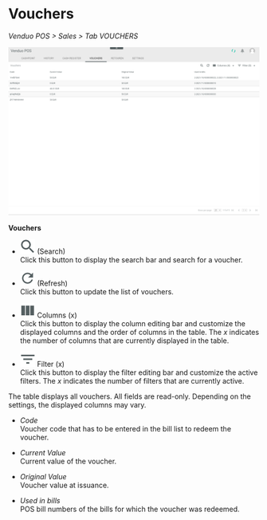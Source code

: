 # Vouchers

*Venduo POS > Sales > Tab VOUCHERS*

![Vouchers](../../Assets/Screenshots/POS/Sales/Vouchers/Vouchers.png "[Vouchers]")

**Vouchers**

- ![Search](../../Assets/Icons/Search.png "[Search]") (Search)   
    Click this button to display the search bar and search for a voucher.

[comment]: <> (Is the search working correctly? Can I only search for whole voucher codes?)

- ![Refresh](../../Assets/Icons/Refresh01.png "[Refresh]") (Refresh)   
    Click this button to update the list of vouchers.

- ![Columns](../../Assets/Icons/Columns.png "[Columns]") Columns (x)   
    Click this button to display the column editing bar and customize the displayed columns and the order of columns in the table. The *x* indicates the number of columns that are currently displayed in the table.

- ![Filter](../../Assets/Icons/Filter.png "[Filter]") Filter (x)   
    Click this button to display the filter editing bar and customize the active filters. The *x* indicates the number of filters that are currently active.

The table displays all vouchers. All fields are read-only. Depending on the settings, the displayed columns may vary.

- *Code*   
    Voucher code that has to be entered in the bill list to redeem the voucher.

- *Current Value*   
    Current value of the voucher.

- *Original Value*   
    Voucher value at issuance.

- *Used in bills*   
    POS bill numbers of the bills for which the voucher was redeemed.

